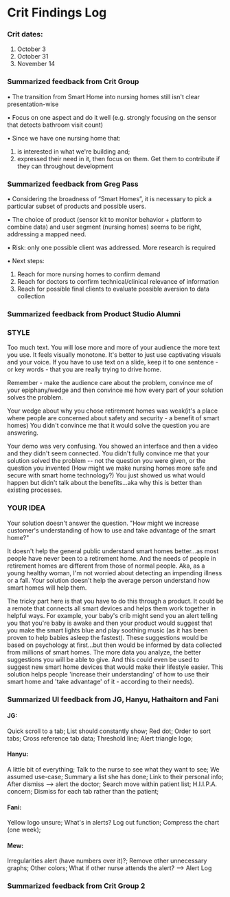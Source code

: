 # Crit Findings Log

### Crit dates:
1. October 3
2. October 31
3. November 14

### Summarized feedback from Crit Group

• The transition from Smart Home into nursing homes still isn't clear presentation-wise

• Focus on one aspect and do it well (e.g. strongly focusing on the sensor that detects bathroom visit count)

• Since we have one nursing home that:
1) is interested in what we're building and;
2) expressed their need in it, then focus on them. Get them to contribute if they can throughout development

### Summarized feedback from Greg Pass

• Considering the broadness of “Smart Homes”, it is necessary to pick a particular subset of products and possible users.

• The choice of product (sensor kit to monitor behavior + platform to combine data) and user segment (nursing homes) seems to be right, addressing a mapped need.

• Risk: only one possible client was addressed. More research is required

• Next steps:
  1)	Reach for more nursing homes to confirm demand
  2)	Reach for doctors to confirm technical/clinical relevance of information
  3)	Reach for possible final clients to evaluate possible aversion to data collection

### Summarized feedback from Product Studio Alumni

### STYLE
Too much text. You will lose more and more of your audience the more text you use. It feels visually monotone. It's better to just use captivating visuals and your voice. If you have to use text on a slide, keep it to one sentence - or key words - that you are really trying to drive home. 

Remember - make the audience care about the problem, convince me of your epiphany/wedge and then convince me how every part of your solution solves the problem. 

Your wedge about why you chose retirement homes was weak(it's a place where people are concerned about safety and security - a benefit of smart homes) You didn't convince me that it would solve the question you are answering. 

Your demo was very confusing. You showed an interface and then a video and they didn't seem connected. You didn't fully convince me that your solution solved the problem -- not the question you were given, or the question you invented (How might we make nursing homes more safe and secure with smart home technology?) You just showed us what would happen but didn't talk about the benefits...aka why this is better than existing processes. 


### YOUR IDEA
Your solution doesn't answer the question. "How might we increase customer's understanding of how to use and take advantage of the smart home?"

It doesn't help the general public understand smart homes better...as most people have never been to a retirement home. And the needs of people in retirement homes are different from those of normal people. Aka, as a young healthy woman, I'm not worried about detecting an impending illness or a fall. Your solution doesn't help the average person understand how smart homes will help them.

The tricky part here is that you have to do this through a product. It could be a remote that connects all smart devices and helps them work together in helpful ways. For example, your baby's crib might send you an alert telling you that you're baby is awake and then your product would suggest that you make the smart lights blue and play soothing music (as it has been proven to help babies asleep the fastest). These suggestions would be based on psychology at first...but then would be informed by data collected from millions of smart homes. The more data you analyze, the better suggestions you will be able to give. And this could even be used to suggest new smart home devices that would make their lifestyle easier. This solution helps people 'increase their understanding' of how to use their smart home and 'take advantage' of it - according to their needs).

### Summarized UI feedback from JG, Hanyu, Hathaitorn and Fani
#### JG: 
Quick scroll to a tab;
List should constantly show;
Red dot;
Order to sort tabs;
Cross reference tab data;
Threshold line;
Alert triangle logo;

#### Hanyu:
A little bit of everything;
Talk to the nurse to see what they want to see;
We assumed use-case;
Summary a list she has done;
Link to their personal info;
After dismiss --> alert the doctor;
Search move within patient list;
H.I.I.P.A. concern;
Dismiss for each tab rather than the patient;

#### Fani:
Yellow logo unsure;
What's in alerts?
Log out function;
Compress the chart (one week);

#### Mew:
Irregularities alert (have numbers over it)?;
Remove other unnecessary graphs;
Other colors;
What if other nurse attends the alert? --> Alert Log


### Summarized feedback from Crit Group 2
